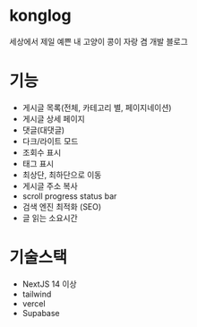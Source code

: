 # konglog
세상에서 제일 예쁜 내 고양이 콩이 자랑 겸 개발 블로그

# 기능
- 게시글 목록(전체, 카테고리 별, 페이지네이션)
- 게시글 상세 페이지
- 댓글(대댓글)
- 다크/라이트 모드
- 조회수 표시
- 태그 표시
- 최상단, 최하단으로 이동
- 게시글 주소 복사
- scroll progress status bar
- 검색 엔진 최적화 (SEO)
- 글 읽는 소요시간

# 기술스택
- NextJS 14 이상
- tailwind
- vercel
- Supabase